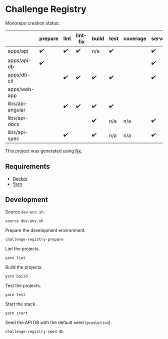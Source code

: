 

# Challenge Registry

Monorepo creation status:

|                  | prepare | lint | lint-fix | build | test | coverage | serve |
|------------------|---------|------|----------|-------|------|----------|-------|
| apps/api         | ✔️       | ✔️    | ✔️        | n/a   | ✔️    |          | ✔️     |
| apps/api-db      | ✔️       |      |          |       |      |          | ✔️     |
| apps/db-cli      |         | ✔️    | ✔️        | ✔️     | ✔️    |          | ✔️     |
| apps/web-app     |         |      |          |       |      |          |       |
| libs/api-angular |         | ✔️    | ✔️        | ✔️     | ✔️    |          |       |
| libs/api-docs    |         |      |          | ✔️     | n/a  | n/a      | ✔️     |
| libs/api-spec    |         | ✔️    |          | ✔️     | n/a  | n/a      | ✔️     |

This project was generated using [Nx](https://nx.dev).

## Requirements

- [Docker]
- [Yarn]

## Development

Source `dev-env.sh`.

    source dev-env.sh

Prepare the development environment.

    challenge-registry-prepare

Lint the projects.

    yarn lint

Build the projects.

    yarn build

Test the projects.

    yarn test

Start the stack.

    yarn start

Seed the API DB with the default seed (`production`).

    challenge-registry-seed-db

<!-- Links -->

[Docker]: https://docs.docker.com/get-docker/
[Yarn]: https://yarnpkg.com/

